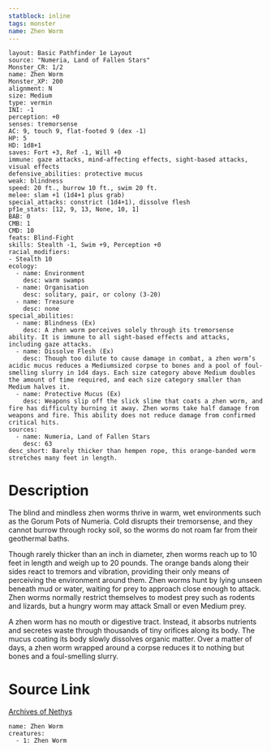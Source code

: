 ```yaml
---
statblock: inline
tags: monster
name: Zhen Worm
---
```

```statblock
layout: Basic Pathfinder 1e Layout
source: "Numeria, Land of Fallen Stars"
Monster_CR: 1/2
name: Zhen Worm
Monster_XP: 200
alignment: N
size: Medium
type: vermin
INI: -1
perception: +0
senses: tremorsense
AC: 9, touch 9, flat-footed 9 (dex -1)
HP: 5
HD: 1d8+1
saves: Fort +3, Ref -1, Will +0
immune: gaze attacks, mind-affecting effects, sight-based attacks, visual effects
defensive_abilities: protective mucus
weak: blindness
speed: 20 ft., burrow 10 ft., swim 20 ft.
melee: slam +1 (1d4+1 plus grab)
special_attacks: constrict (1d4+1), dissolve flesh
pf1e_stats: [12, 9, 13, None, 10, 1]
BAB: 0
CMB: 1
CMD: 10
feats: Blind-Fight
skills: Stealth -1, Swim +9, Perception +0
racial_modifiers:
- Stealth 10
ecology:
  - name: Environment
    desc: warm swamps
  - name: Organisation
    desc: solitary, pair, or colony (3-20)
  - name: Treasure
    desc: none
special_abilities:
  - name: Blindness (Ex)
    desc: A zhen worm perceives solely through its tremorsense ability. It is immune to all sight-based effects and attacks, including gaze attacks.
  - name: Dissolve Flesh (Ex)
    desc: Though too dilute to cause damage in combat, a zhen worm’s acidic mucus reduces a Mediumsized corpse to bones and a pool of foul-smelling slurry in 1d4 days. Each size category above Medium doubles the amount of time required, and each size category smaller than Medium halves it.
  - name: Protective Mucus (Ex)
    desc: Weapons slip off the slick slime that coats a zhen worm, and fire has difficulty burning it away. Zhen worms take half damage from weapons and fire. This ability does not reduce damage from confirmed critical hits.
sources:
  - name: Numeria, Land of Fallen Stars
    desc: 63
desc_short: Barely thicker than hempen rope, this orange-banded worm stretches many feet in length.
```
# Description
The blind and mindless zhen worms thrive in warm, wet environments such as the Gorum Pots of Numeria. Cold disrupts their tremorsense, and they cannot burrow through rocky soil, so the worms do not roam far from their geothermal baths.

Though rarely thicker than an inch in diameter, zhen worms reach up to 10 feet in length and weigh up to 20 pounds. The orange bands along their sides react to tremors and vibration, providing their only means of perceiving the environment around them. Zhen worms hunt by lying unseen beneath mud or water, waiting for prey to approach close enough to attack. Zhen worms normally restrict themselves to modest prey such as rodents and lizards, but a hungry worm may attack Small or even Medium prey.

A zhen worm has no mouth or digestive tract. Instead, it absorbs nutrients and secretes waste through thousands of tiny orifices along its body. The mucus coating its body slowly dissolves organic matter. Over a matter of days, a zhen worm wrapped around a corpse reduces it to nothing but bones and a foul-smelling slurry.
# Source Link
[Archives of Nethys](https://aonprd.com/MonsterDisplay.aspx?ItemName=Zhen%20Worm)
```encounter-table
name: Zhen Worm
creatures:
  - 1: Zhen Worm
```
